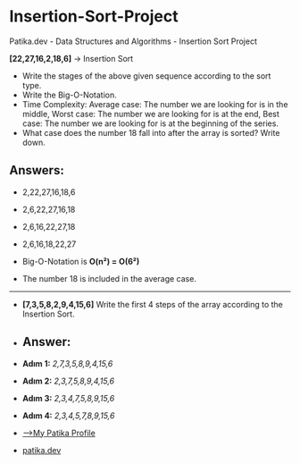 # Insertion-Sort-Project

Patika.dev - Data Structures and Algorithms - Insertion Sort Project

**[22,27,16,2,18,6]** -> Insertion Sort

- Write the stages of the above given sequence according to the sort type.
- Write the Big-O-Notation.
- Time Complexity: Average case: The number we are looking for is in the middle, Worst case: The number we are looking for is at the end, Best case: The number we are looking for is at the beginning of the series.
- What case does the number 18 fall into after the array is sorted? Write down.

## **Answers:**
- 2,22,27,16,18,6
- 2,6,22,27,16,18
- 2,6,16,22,27,18
- 2,6,16,18,22,27

- Big-O-Notation is **O(n²) = O(6²)** 

- The number 18 is included in the average case.
- ---------------------------------------------------------------------------------------------------------------------------------------------------------
- **[7,3,5,8,2,9,4,15,6]** Write the first 4 steps of the array according to the Insertion Sort.

- ## **Answer:**

- **Adım 1:** *2,7,3,5,8,9,4,15,6*
- **Adım 2:** *2,3,7,5,8,9,4,15,6*
- **Adım 3:** *2,3,4,7,5,8,9,15,6*
- **Adım 4:** *2,3,4,5,7,8,9,15,6*

- [-->My Patika Profile](https://app.patika.dev/palf)
- [patika.dev](https://www.patika.dev/)
